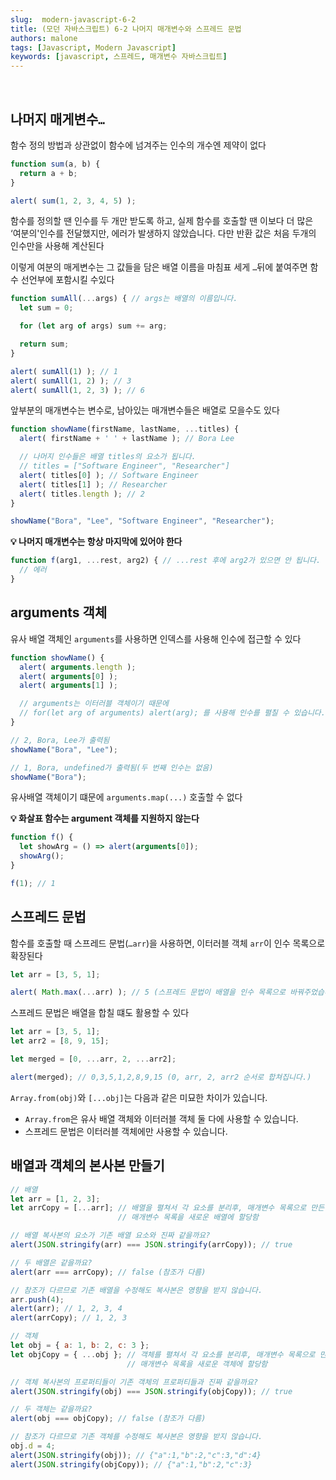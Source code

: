 ```yaml
---
slug:  modern-javascript-6-2
title: (모던 자바스크립트) 6-2 나머지 매개변수와 스프레드 문법
authors: malone
tags: [Javascript, Modern Javascript]
keywords: [javascript, 스프레드, 매개변수 자바스크립트]
---
```

<br/>

## 나머지 매게변수`…`

함수 정의 방법과 상관없이 함수에 넘겨주는 인수의 개수엔 제약이 없다

```jsx
function sum(a, b) {
  return a + b;
}

alert( sum(1, 2, 3, 4, 5) );
```

함수를 정의할 땐 인수를 두 개만 받도록 하고, 실제 함수를 호출할 땐 이보다 더 많은 ‘여분의'인수를 전달했지만, 에러가 발생하지 않았습니다. 다만 반환 값은 처음 두개의 인수만을 사용해 계산된다

이렇게 여분의 매게변수는 그 값들을 담은 배열 이름을 마침표 세게 `…`뒤에 붙여주면 함수 선언부에 포함시킬 수있다

```jsx
function sumAll(...args) { // args는 배열의 이름입니다.
  let sum = 0;

  for (let arg of args) sum += arg;

  return sum;
}

alert( sumAll(1) ); // 1
alert( sumAll(1, 2) ); // 3
alert( sumAll(1, 2, 3) ); // 6
```

앞부분의 매개변수는 변수로, 남아있는 매개변수들은 배열로 모을수도 있다

```jsx
function showName(firstName, lastName, ...titles) {
  alert( firstName + ' ' + lastName ); // Bora Lee

  // 나머지 인수들은 배열 titles의 요소가 됩니다.
  // titles = ["Software Engineer", "Researcher"]
  alert( titles[0] ); // Software Engineer
  alert( titles[1] ); // Researcher
  alert( titles.length ); // 2
}

showName("Bora", "Lee", "Software Engineer", "Researcher");
```

**💡 나머지 매개변수는 항상 마지막에 있어야 한다**

```jsx
function f(arg1, ...rest, arg2) { // ...rest 후에 arg2가 있으면 안 됩니다.
  // 에러
}
```

## arguments 객체

유사 배열 객체인 `arguments`를 사용하면 인덱스를 사용해 인수에 접근할 수 있다

```jsx
function showName() {
  alert( arguments.length );
  alert( arguments[0] );
  alert( arguments[1] );

  // arguments는 이터러블 객체이기 때문에
  // for(let arg of arguments) alert(arg); 를 사용해 인수를 펼칠 수 있습니다.
}

// 2, Bora, Lee가 출력됨
showName("Bora", "Lee");

// 1, Bora, undefined가 출력됨(두 번째 인수는 없음)
showName("Bora");
```

유사배열 객체이기 떄문에 `arguments.map(...)` 호출할 수 없다

**💡 화살표 함수는 argument 객체를 지원하지 않는다**

```jsx
function f() {
  let showArg = () => alert(arguments[0]);
  showArg();
}

f(1); // 1
```

## 스프레드 문법

함수를 호출할 때 스프레드 문법(`…arr`)을 사용하면, 이터러블 객체 `arr`이 인수 목록으로 확장된다

```jsx
let arr = [3, 5, 1];

alert( Math.max(...arr) ); // 5 (스프레드 문법이 배열을 인수 목록으로 바꿔주었습니다.)
```

스프레드 문법은 배열을 합칠 떄도 활용할 수 있다

```jsx
let arr = [3, 5, 1];
let arr2 = [8, 9, 15];

let merged = [0, ...arr, 2, ...arr2];

alert(merged); // 0,3,5,1,2,8,9,15 (0, arr, 2, arr2 순서로 합쳐집니다.)
```

`Array.from(obj)`와 `[...obj]`는 다음과 같은 미묘한 차이가 있습니다.

- `Array.from`은 유사 배열 객체와 이터러블 객체 둘 다에 사용할 수 있습니다.
- 스프레드 문법은 이터러블 객체에만 사용할 수 있습니다.

## 배열과 객체의 본사본 만들기
```jsx
// 배열
let arr = [1, 2, 3];
let arrCopy = [...arr]; // 배열을 펼쳐서 각 요소를 분리후, 매개변수 목록으로 만든 다음에
                        // 매개변수 목록을 새로운 배열에 할당함

// 배열 복사본의 요소가 기존 배열 요소와 진짜 같을까요?
alert(JSON.stringify(arr) === JSON.stringify(arrCopy)); // true

// 두 배열은 같을까요?
alert(arr === arrCopy); // false (참조가 다름)

// 참조가 다르므로 기존 배열을 수정해도 복사본은 영향을 받지 않습니다.
arr.push(4);
alert(arr); // 1, 2, 3, 4
alert(arrCopy); // 1, 2, 3

// 객체
let obj = { a: 1, b: 2, c: 3 };
let objCopy = { ...obj }; // 객체를 펼쳐서 각 요소를 분리후, 매개변수 목록으로 만든 다음에
                          // 매개변수 목록을 새로운 객체에 할당함

// 객체 복사본의 프로퍼티들이 기존 객체의 프로퍼티들과 진짜 같을까요?
alert(JSON.stringify(obj) === JSON.stringify(objCopy)); // true

// 두 객체는 같을까요?
alert(obj === objCopy); // false (참조가 다름)

// 참조가 다르므로 기존 객체를 수정해도 복사본은 영향을 받지 않습니다.
obj.d = 4;
alert(JSON.stringify(obj)); // {"a":1,"b":2,"c":3,"d":4}
alert(JSON.stringify(objCopy)); // {"a":1,"b":2,"c":3}
```